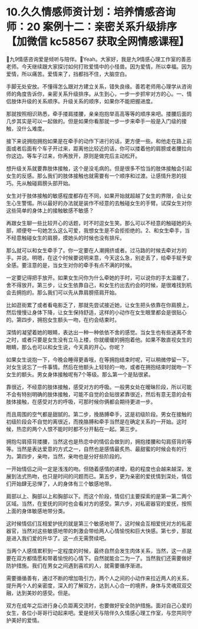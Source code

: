 # 10.久久情感师资计划：培养情感咨询师：20 案例十二：亲密关系升级排序【加微信 kc58567 获取全网情感课程】

🎼九9情感咨询爱是倾听与陪伴。🎼Yeah。大家好，我是九9情感心理工作室的善恶老师。今天继续跟大家探讨如何打败爱情中的小怪兽。因为爱情，所以幸福。因为爱情，所以痛苦。爱情来了，挡都挡不住，大脑空白。

手脚无处安放。不懂得怎么跟对方建立关系，错失良缘。善若老师用心理学从咨询师的角度告诉你，亲密关系升级排序。从生到心，一步一步抓牢对方的心。一、情侣肢体升级的关系顺序。升级关系的顺序，如果你不能把握进度。

那就按照相识熟悉，牵手搂肩搂腰，亲亲抱抱举高高等等的顺序来吧。搂腰后面的几步其实是可以一起做的。但是如果你看那就一步一步来牵手一般是入门级的接触，没什么难度。

接下来说拥抱拥抱如果是在牵手的动作下进行的话，更方便一些。和他走在路上前面或者后面有个车子开过来，距离他比较近的话，你可以搂着他的肩膀或者腰拉向你这边。等车子过来，你再放开，原则是做完后主动松开。

想升级关系就要靠肢体接触，这个是没毛病的。但是很多不恰当的肢体接触会引起女生的反感。那么我们的肢体接触也就需要有一个顺序和过渡。让感情升恩的技巧。先从触碰肩膀头部开始。

女生对于肢体接触的敏感程度都存在不同，如果开始就超越了女生的界限，会让女生心生警惕。所以最好的办法就是装作不经意的去触碰女生的手臂。试探女生对你这些简单的身体上的接触敏感不敏感？

再跟女生聊一些比较开心的话题，时不时逗女生笑。那么可以不经意的触碰她的头部，顺便夸一句她怎么这么可爱，我想女生是不会拒拒绝的。2、和女生牵手，当不经意触碰女生的肩膀，摸她头的时候也没有排斥。

那么就可以和女生牵手了。你一定要在人潮拥挤或者。过马路的时候去牵对方的手。并说。明嗯，在这个时候要说明来意，今天这么急，别走丢了，给牵手赋予安全感。要注意的是，当女生对你的牵手有点不满的时候。

一定要记得把手放开。如果女生问你为什么牵她的手时，可以说你的手太温暖了，舍不得放开。第三步，让女生依靠自己，和女生约出去约会的时候，是很难找到机会去拥抱的。那么我们可以先从靠肩膀搭肩开始。

比如逛街累了或者看电影乏了，那就先尝试接近她，让女生把头依靠在你肩膀上，然后慢慢让身体下降，让女生保持舒适，这样的小动作在女生眼里都会是很贴心的。第四步，拥抱女生额头一吻，在约会结束时。

深情的凝望着她的眼睛，表达出一种一种依依不舍的感觉。当女生也有些迷离不舍之时，或者只要是女生没有立马上楼，你就缓缓的拥抱着他。如果不敢直视女生的眼睛，那么也可以和女生说，今天真的开心。你呢？

如果女生说抱一下，今晚会睡得更香哦，在等拥抱结束时呢，可以稍微停留一下，对女生说忘了一件事情。然后在他额头上轻轻的一吻，或者在拥抱结束时就吻一下女生的额头。男女身体接触呢有7个等级。那么第一个是贴很紧。

靠很近，不经意的肢体接触，感受对方的呼吸。一般男女处在暧昧阶段，所以可能不会有特别明确的肢体接触，可能不自觉的会贴很紧靠很近，然后有意无意的会有肢体接触，在感受对方的呼吸，可那时候你俩都会期待更进一步。

而且周围的空气都是甜腻的。第二步，挽胳膊牵手，这是初级阶段。男女在接触的初级阶段会不自觉的离很近，而挽胳膊和牵手当然是在确定关系的一开始。这时候，热恋的两个人恨不能时时都不分开黏在一起。第三步。

拥抱勾肩搭背搂腰，当然这也是热恋中的情侣会做到的，拥抱搂腰和勾肩搭背的等等。当然是表达爱意的方式之一，自然也是感情最炙热、最甜蜜的时候会有的行为。第四步，亲吻，当然，亲吻也是分好些阶段的。

一开始情侣之间一定是浅浅的吻。但随着感情的递增，稳的程度也会越来越深，发展到法式热吻，也只是时间的问题而已。第五步，更为亲密的爱抚情到深处，情侣们开始肆无忌惮了，人的身体有三个敏感地带。

肩部以上、胸部以上和胸部以下。而这个阶段，情侣们主要探索的是第一第二两个区域。当然，在爱抚的同时也会看对方的感受。第六步，对私密器官的爱抚，按照上面的身体敏感地带分类。

这时候情侣们互相爱护抚的就是第三个敏感地带了。这时候会互相爱抚对方的私密器官，当然对这些敏感地带的刺激会带给两人心情愉悦和巨大快感。第七步，那就是进入我们爱的升华了。这一点无需赘续吧。

当两个人感情累积到一定程度的时候，最终自然会发生肉体关系，当然，这一点是要在双方都情愿和带着愉悦的心情下。自然就能合二为一了。当然我们还需要做好防护措施。我们在男女之间遇到喜欢的人，就需要循序渐进。

需要循循善有，通过不断的增加吸引力，两个人之间的小动作来拉近两人的关系，提升两个人的亲密度，深入的了解双方，达到人心合一的境界，身体与灵魂双双交融，达到美妙的感受。但是。

双方在成年之后进行身心负距离交流时，也要做好安全防护措施。面对自己心爱的女生，各位小哥哥行动起来吧。爱是倾天与陪伴久久情感心理工作室，与您共同守护美好的爱情。

